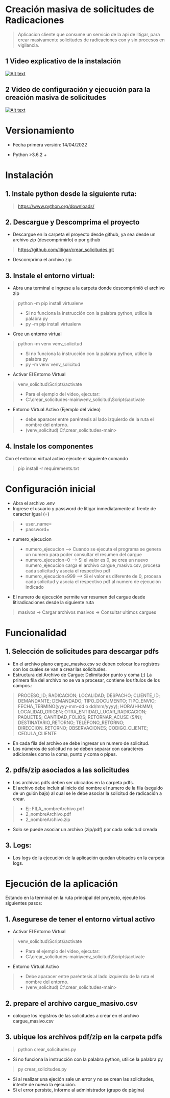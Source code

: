 # Creación masiva de solicitudes de Radicaciones
> Aplicacion cliente que consume un servicio de la api de litigar, para crear masivamente solicitudes de radicaciones con y sin procesos en vigilancia.
## 1 Video explicativo de la instalación
[![Alt text](https://img.youtube.com/vi/TWMNQ5hEILA/0.jpg)](https://www.youtube.com/watch?v=TWMNQ5hEILA)
## 2 Video de configuración y ejecución para la creación masiva de solicitudes
[![Alt text](https://img.youtube.com/vi/im43fsOfZSg/0.jpg)](https://www.youtube.com/watch?v=im43fsOfZSg)
# Versionamiento
- Fecha primera versión: 14/04/2022
* Python >3.6.2 +
# Instalación
## 1. Instale python desde la siguiente ruta:
> https://www.python.org/downloads/
## 2. Descargue y Descomprima el proyecto
- Descargue en la carpeta el proyecto desde github, ya sea desde un archivo zip (descomprímirlo) o por github
> https://github.com/litigar/crear_solicitudes.git
- Descomprima el archivo zip 
## 3. Instale el entorno virtual:
- Abra una terminal e ingrese a la carpeta donde descomprimió el archivo zip 
> python -m pip install virtualenv
> - Si no funciona la instrucción con la palabra python, utilice la palabra py
> - py -m pip install virtualenv
- Cree un entorno virtual
> python -m venv venv_solicitud
> - Si no funciona la instrucción con la palabra python, utilice la palabra py
> - py -m venv venv_solicitud
- Activar El Entorno Virtual
> venv_solicitud\Scripts\activate
> - Para el ejemplo del video, ejecutar:
> - C:\crear_solicitudes-main\venv_solicitud\Scripts\activate
- Entorno Virtual Activo (Ejemplo del video)
> - debe aparacer entre paréntesis al lado izquierdo de la ruta el nombre del entorno.
> - (venv_solicitud) C:\crear_solicitudes-main>
## 4. Instale los componentes
Con el entorno virtual activo ejecute el siguiente comando
> pip install -r requirements.txt
# Configuración inicial
- Abra el archivo .env
- Ingrese el usuario y password de litigar inmediatamente al frente de caracter igual (=)
> - user_name=
> - password=
- numero_ejecucion
> - numero_ejecucion --> Cuando se ejecuta el programa se genera un numero para poder consultar el resumen del cargue
> - numero_ejecucion=0 --> Si el valor es 0, se crea un nuevo numero_ejecucion carga el archivo cargue_masivo.csv, procesa cada solicitud y asocia el respectivo pdf
> - numero_ejecucion=999 --> Si el valor es diferente de 0, procesa cada solicitud y asocia el respectivo pdf al numero de ejecución indicado
- El numero de ejecución permite ver resumen del cargue desde litiradicaciones desde la siguiente ruta
> masivos -> Cargar archivos masivos -> Consultar ultimos cargues
# Funcionalidad
## 1. Selección de solicitudes para descargar pdfs
- En el archivo plano cargue_masivo.csv se deben colocar los registros con los cuales se van a crear las solicitudes.
- Estructura del Archivo de Cargue: Delimitador punto y coma (;) La primera fila del archivo no se va a procesar, contiene los títulos de los campos.:
> PROCESO_ID; RADICACION; LOCALIDAD; DESPACHO; CLIENTE_ID; DEMANDANTE; DEMANDADO; TIPO_DOCUMENTO; TIPO_ENVIO; FECHA_TERMINO(yyyy-mm-dd o dd/mm/yyyy); HORA(HH:MM); LOCALIDAD_ORIGEN; OTRA_ENTIDAD_LUGAR_RADICACION; PAQUETES; CANTIDAD_FOLIOS; RETORNAR_ACUSE (S/N); DESTINATARIO_RETORNO; TELEFONO_RETORNO; DIRECCION_RETORNO; OBSERVACIONES; CODIGO_CLIENTE; CEDULA_CLIENTE
- En cada fila del archivo se debe ingresar un numero de solicitud.
- Los números de solicitud no se deben separar con caracteres adicionales como la coma, punto y coma o pipes.
## 2. pdfs/zip asociados a las solicitudes
- Los archivos pdfs deben ser ubicados en la carpeta pdfs.
- El archivo debe incluir al inicio del nombre el numero de la fila (seguido de un guión bajo) al cual se le debe asociar la solicitud de radicación a crear. 
> - Ej: FILA_nombreArchivo.pdf 
> - 2_nombreArchivo.pdf 
> - 2_nombreArchivo.zip
- Solo se puede asociar un archivo (zip/pdf) por cada solicitud creada
## 3. Logs:
- Los logs de la ejecución de la aplicación quedan ubicados en la carpeta logs.
# Ejecución de la aplicación
Estando en la terminal en la ruta principal del proyecto, ejecute los siguientes pasos:
## 1. Asegurese de tener el entorno virtual activo
- Activar El Entorno Virtual
> venv_solicitud\Scripts\activate
> - Para el ejemplo del video, ejecutar:
> - C:\crear_solicitudes-main\venv_solicitud\Scripts\activate
- Entorno Virtual Activo
> - Debe aparacer entre paréntesis al lado izquierdo de la ruta el nombre del entorno.
> - (venv_solicitud) C:\crear_solicitudes-main>
## 2. prepare el archivo cargue_masivo.csv 
- coloque los registros de las solicitudes a crear en el archivo cargue_masivo.csv
## 3. ubique los archivos pdf/zip en la carpeta pdfs
> python crear_solicitudes.py
- Si no funciona la instrucción con la palabra python, utilice la palabra py
> py crear_solicitudes.py
- Si al realizar una ejeción sale un error y no se crean las solicitudes, intente de nuevo la ejecución.
- Si el error persiste, informe al administrador (grupo de página)

